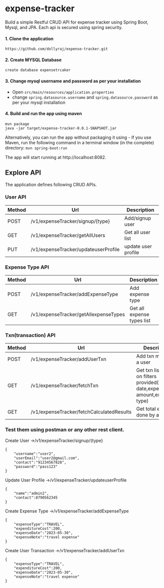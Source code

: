 # expense-tracker
Build a simple Restful CRUD API for expense tracker using Spring Boot, Mysql, and JPA. Each api is secured using spring security.

#### 1.  Clone the application
`https://github.com/dollyraj/expense-tracker.git`

#### 2.  Create MYSQL Database
    create database expensetrcaker

#### 3.  Change mysql username and password as per your installation
* Open   `src/main/resources/application.properties` 
* change `spring.datasource.username` and `spring.datasource.password` as per your mysql installation

#### 4. Build and run the app using maven
```
mvn package 
java -jar target/expense-tracker-0.0.1-SNAPSHOT.jar
```

Alternatively, you can run the app without packaging it using -
If you use Maven, run the following command in a terminal window (in the complete) directory:
`mvn spring-boot:run`

The app will start running at http://localhost:8082.
## Explore API
The application defines following CRUD APIs.

### User API

|Method|Url|Description|
|----|---|-----------|
|POST|/v1/expenseTracker/signup/{type}|Add/signup user|
|GET|/v1/expenseTracker/getAllUsers|Get all user list|
|PUT|/v1/expenseTracker/updateuserProfile|update user profile|


### Expense Type API

|Method|Url|Description|
|----|---|-----------|
|POST|/v1/expenseTracker/addExpenseType|Add expense type|
|GET|/v1/expenseTracker/getAllexpenseTypes|Get all expense types list|

### Txn(transaction) API

|Method|Url|Description|
|----|---|-----------|
|POST|/v1/expenseTracker/addUserTxn|Add txn made by a user|
|GET|/v1/expenseTracker/fetchTxn|Get txn list based on filters provided(expense date,expenditure amount,expense type)|
|GET|/v1/expenseTracker/fetchCalculatedResults|Get total expense done by a user|


### Test them using postman or any other rest client.

Create User ->/v1/expenseTracker/signup/{type}

```http
{
    "username":"user2",
    "userEmail":"user2@gmail.com",
    "contact":"91234567828",
    "password":"pass123"
}
```

Update User Profile ->/v1/expenseTracker/updateuserProfile
```http
{
    "name":"admin2",
    "contact":8790562345
}
```
Create Expense Type ->/v1/expenseTracker/addExpenseType

```http
{
    "expenseType":"TRAVEL",
    "expenditureCost":200,
    "expenseDate":"2023-05-30",
    "expenseNote":"travel expense"
}
```

Create User Transaction ->/v1/expenseTracker/addUserTxn

```http
{
    "expenseType":"TRAVEL",
    "expenditureCost":200,
    "expenseDate":"2023-05-30",
    "expenseNote":"travel expense"
}
```
